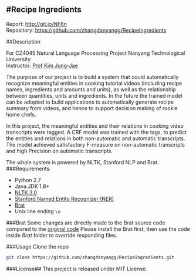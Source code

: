 #Recipe Ingredients
---
Report: http://git.io/NF6n  
Repository: https://github.com/zhangdanyangg/RecipeIngredients

##Description

For CZ4045 Natural Language Processing Project
Nanyang Technological University  
Instructor: [Prof Kim Jung-Jae](http://www.ntu.edu.sg/home/jungjae.kim/Home/Home.html)

The purpose of our project is to build a system that could automatically recognize meaningful entities in cooking tutorial videos (including recipe names, ingredients and amounts and units), as well as the relationship between quantities, units and ingredients. In the future the trained model can be adopted to build applications to automatically generate recipe summary from videos, and hence to support decision making of rookie home chefs.

In this project, the meaningful entities and their relations in cooking video transcripts were tagged. A CRF model was trained with the tags, to predict the entities and relations in both non-automatic and automatic transcripts. The model achieved satisfactory F-measure on non-automatic transcripts and high Precision on automatic transcripts.

The whole system is powered by NLTK, Stanford NLP and Brat.
###Requirements:
* Python 2.7
* Java JDK 1.8+
* [NLTK 3.0](http://www.nltk.org/)
* [Stanford Named Entity Recognizer (NER)](http://nlp.stanford.edu/software/CRF-NER.shtml)
* [Brat](http://Brat.nlplab.org/index.html)
* Unix line ending `\n`

###Brat
Some changes are directly made to the Brat source code compared to the [original code](https://github.com/nlplab/Brat)
Please install the Brat first, then use the code inside *Brat* folder to override responding files.

###Usage 
Clone the repo

```bash
git clone https://github.com/zhangdanyangg/RecipeIngredients.git
```

###License##
This project is released under MIT License.
